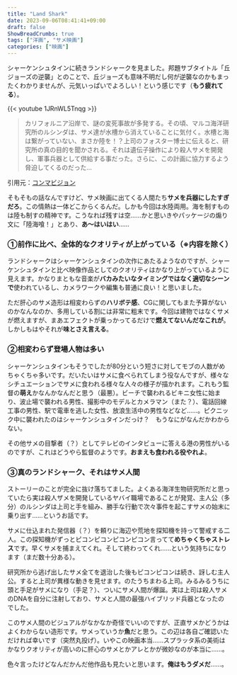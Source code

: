 ```yaml
---
title: "Land Shark"
date: 2023-09-06T08:41:41+09:00
draft: false
ShowBreadCrumbs: true
tags: ["洋画", "サメ映画"]
categories: ["映画"]
---
```


シャーケンシュタインに続きランドシャークを見ました。邦題サブタイトル「丘ジョーズの逆襲」とのことで、丘ジョーズも意味不明だし何が逆襲なのかもまったくわかりませんが、元気いっぱいでよろしい！という感じです（**もう疲れてる**）。

{{< youtube 1JRnWL5Tnqg >}}

>カリフォルニア沿岸で、謎の変死事故が多発する。その頃、マルコ海洋研究所のルシンダは、サメ達が水槽から消えていることに気付く。水槽と海は繋がっていない、まさか陸を！？上司のフォスター博士に伝えると、研究所の真の目的を聞かされる。それは遺伝子操作により殺人サメを開発し、軍事兵器として供給する事だった。さらに、この計画に協力するよう脅迫してくるのだった...

引用元：[コンマビジョン](https://landshark.crayonsite.com/p/2/)

そもそもの話なんですけど、サメ映画に出てくる人間たち**サメを兵器にしたすぎだろ**。この情熱は一体どこからくるんだ。しかも今回は水陸両用。海を制すものは陸も制すの精神です。こうなれば残すは空……かと思いきやパッケージの煽り文に「陸海喰！」とあり、**あ〜はいはい**……

### ①前作に比べ、全体的なクオリティが上がっている（※内容を除く）

ランドシャークはシャーケンシュタインの次作にあたるようなのですが、シャーケンシュタインと比べ映像作品としてのクオリティはかなり上がっているように見えます。かなりまともな音楽が**バカみたいなタイミングではなく適切なシーンで**使われているし、カメラワークや編集も普通に良い！と思いました。

ただ肝心のサメ造形は相変わらずの**ハリボテ感**、CGに関してもまた予算がないのかなんなのか、多用している割には非常に粗末です。今回は建物ではなくサメが燃えますが、まあエフェクトが乗っかってるだけで**燃えてないんだなこれが**。しかしもはやそれが**味とさえ言える**。

### ②相変わらず登場人物は多い

シャーケンシュタインもそうでしたが80分という短さに対してモブの人数がめちゃくちゃ多いです。だいたいはサメに食べられてしまう役なんですが、様々なシチュエーションでサメに食われる様々な人々の様子が描かれます。これもう監督の**萌え**かなんかなんだと思う（最悪）。ビーチで襲われるビキニ女性に始まり、波止場で襲われる男性、撮影中のモデルとカメラマン（また？）、電話回線工事の男性、駅で電車を逃した女性、放浪生活中の男性などなど……。ピクニック中に襲われたのはシャーケンシュタインだっけ？　もうなにがなんだかわからない。

その他サメの目撃者（？）としてテレビのインタビューに答える港の男性がいるのですが、これはどうやら監督のようです。**おまえも食われる役やれよ**。

### ③真のランドシャーク、それはサメ人間

ストーリーのことが完全に抜け落ちてました。よくある海洋生物研究所だと思っていたら実は殺人ザメを開発しているヤバイ職場であることが発覚、主人公（多分）のルシンダは上司と手を組み、勝手な行動で次々事件を起こすサメの始末に乗り出す……というお話です。

サメに仕込まれた発信器（？）を頼りに海辺や荒地を探知機を持って警戒する二人。この探知機がずっとピコンピコンピコンピコン言ってて**めちゃくちゃストレス**です。早くサメを捕まえてくれ。そして終わってくれ……という気持ちになります（まだ数十分ある）。

研究所から逃げ出したサメ全てを退治した後もピコンピコンは続き、訝しむ主人公。すると上司が異様な動きを見せます。のたうちまわる上司。みるみるうちに頭と手足がサメになり（手足？）、ついにサメ人間が爆誕。実は上司は殺人サメのDNAを自分に注射しており、サメと人間の最強ハイブリッド兵器となったのでした。

このサメ人間のビジュアルがなかなか奇怪でいいのですが、正直サメかどうかはよくわからない造形です。サメっていうか**魚**だと思う。この辺は各自ご確認いただければ幸いです（突然丸投げ）。いやこの映画本当……スプラッタ系の美術はかなりクオリティが高いのに肝心のサメとかアレとかが微妙なのが本当に……。

色々言ったけどなんだかんだ他作品も見たいと思います。**俺はもうダメだ**……。
